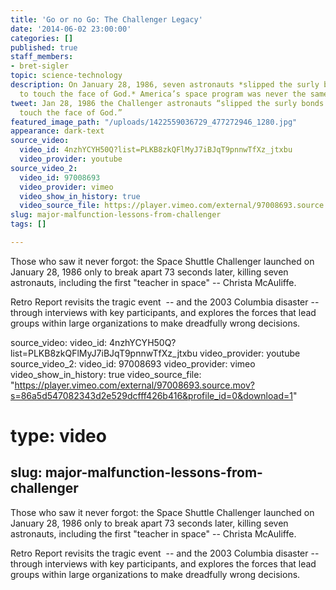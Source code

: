 ```yaml
---
title: 'Go or no Go: The Challenger Legacy'
date: '2014-06-02 23:00:00'
categories: []
published: true
staff_members:
- bret-sigler
topic: science-technology
description: On January 28, 1986, seven astronauts *slipped the surly bonds of earth
  to touch the face of God.* America’s space program was never the same.
tweet: Jan 28, 1986 the Challenger astronauts “slipped the surly bonds of earth to
  touch the face of God.”
featured_image_path: "/uploads/1422559036729_477272946_1280.jpg"
appearance: dark-text
source_video:
  video_id: 4nzhYCYH50Q?list=PLKB8zkQFlMyJ7iBJqT9pnnwTfXz_jtxbu
  video_provider: youtube
source_video_2:
  video_id: 97008693
  video_provider: vimeo
  video_show_in_history: true
  video_source_file: https://player.vimeo.com/external/97008693.source.mov?s=86a5d547082343d2e529dcfff426b416&profile_id=0&download=1
slug: major-malfunction-lessons-from-challenger
tags: []

---
```

Those who saw it never forgot: the Space Shuttle Challenger launched on January 28, 1986 only to break apart 73 seconds later, killing seven astronauts, including the first "teacher in space" -- Christa McAuliffe.

Retro Report revisits the tragic event  -- and the 2003 Columbia disaster -- through interviews with key participants, and explores the forces that lead groups within large organizations to make dreadfully wrong decisions.

source_video:
  video_id: 4nzhYCYH50Q?list=PLKB8zkQFlMyJ7iBJqT9pnnwTfXz_jtxbu
  video_provider: youtube
source_video_2:
  video_id: 97008693
  video_provider: vimeo
  video_show_in_history: true
  video_source_file: "https://player.vimeo.com/external/97008693.source.mov?s=86a5d547082343d2e529dcfff426b416&profile_id=0&download=1"
# type: video
slug: major-malfunction-lessons-from-challenger
---

Those who saw it never forgot: the Space Shuttle Challenger launched on January 28, 1986 only to break apart 73 seconds later, killing seven astronauts, including the first "teacher in space" -- Christa McAuliffe.

Retro Report revisits the tragic event  -- and the 2003 Columbia disaster -- through interviews with key participants, and explores the forces that lead groups within large organizations to make dreadfully wrong decisions.

